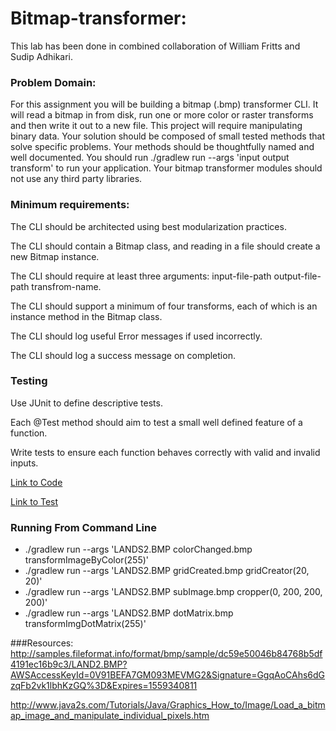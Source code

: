 # Bitmap-transformer:

This lab has been done in combined collaboration of William Fritts and Sudip Adhikari.

### Problem Domain: 
For this assignment you will be building a bitmap (.bmp) transformer CLI. It will read a bitmap in from disk, run one or more color or raster transforms and then write it out to a new file. This project will require manipulating binary data. Your solution should be composed of small tested methods that solve specific problems. Your methods should be thoughtfully named and well documented. You should run ./gradlew run --args 'input output transform' to run your application. Your bitmap transformer modules should not use any third party libraries.

### Minimum requirements:
The CLI should be architected using best modularization practices.

The CLI should contain a Bitmap class, and reading in a file should create a new Bitmap instance.

The CLI should require at least three arguments: input-file-path output-file-path transfrom-name.

The CLI should support a minimum of four transforms, each of which is an instance method in the Bitmap class.

The CLI should log useful Error messages if used incorrectly.

The CLI should log a success message on completion.

### Testing
Use JUnit to define descriptive tests.

Each @Test method should aim to test a small well defined feature of a function.

Write tests to ensure each function behaves correctly with valid and invalid inputs.


[Link to Code](https://github.com/sadhikari07/bitmap-transformer-/blob/master/src/main/java/bitmap/transformer/App.java)

[Link to Test](https://github.com/sadhikari07/bitmap-transformer-/blob/master/src/test/java/bitmap/transformer/AppTest.java)


### Running From Command Line

- ./gradlew run --args 'LANDS2.BMP colorChanged.bmp transformImageByColor(255)'
- ./gradlew run --args 'LANDS2.BMP gridCreated.bmp gridCreator(20, 20)'
- ./gradlew run --args 'LANDS2.BMP subImage.bmp cropper(0, 200, 200, 200)'
- ./gradlew run --args 'LANDS2.BMP dotMatrix.bmp transformImgDotMatrix(255)'


###Resources:
http://samples.fileformat.info/format/bmp/sample/dc59e50046b84768b5df4191ec16b9c3/LAND2.BMP?AWSAccessKeyId=0V91BEFA7GM093MEVMG2&Signature=GgqAoCAhs6dGzqFb2vk1lbhKzGQ%3D&Expires=1559340811

http://www.java2s.com/Tutorials/Java/Graphics_How_to/Image/Load_a_bitmap_image_and_manipulate_individual_pixels.htm

